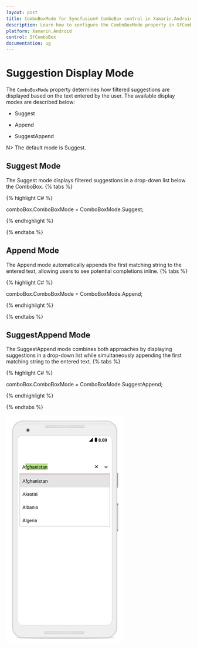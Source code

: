 ```yaml
---
layout: post
title: ComboBoxMode for Syncfusion® ComboBox control in Xamarin.Android
description: Learn how to configure the ComboBoxMode property in SfComboBox to control suggestion display patterns
platform: Xamarin.Android
control: SfComboBox
documentation: ug
---
```


# Suggestion Display Mode

The `ComboBoxMode` property determines how filtered suggestions are displayed based on the text entered by the user. The available display modes are described below:
* Suggest

* Append
* SuggestAppend

N> The default mode is Suggest.

## Suggest Mode

The Suggest mode displays filtered suggestions in a drop-down list below the ComboBox.
{% tabs %}

{% highlight C# %}
	
comboBox.ComboBoxMode = ComboBoxMode.Suggest;	

{% endhighlight %}

{% endtabs %}

## Append Mode

The Append mode automatically appends the first matching string to the entered text, allowing users to see potential completions inline.
{% tabs %}

{% highlight C# %}
	
comboBox.ComboBoxMode = ComboBoxMode.Append;

{% endhighlight %}

{% endtabs %}

## SuggestAppend Mode

The SuggestAppend mode combines both approaches by displaying suggestions in a drop-down list while simultaneously appending the first matching string to the entered text.
{% tabs %}

{% highlight C# %}
	
comboBox.ComboBoxMode = ComboBoxMode.SuggestAppend;

{% endhighlight %}

{% endtabs %}

![ComboBox modes demonstration](images/comboboxmode.png)
